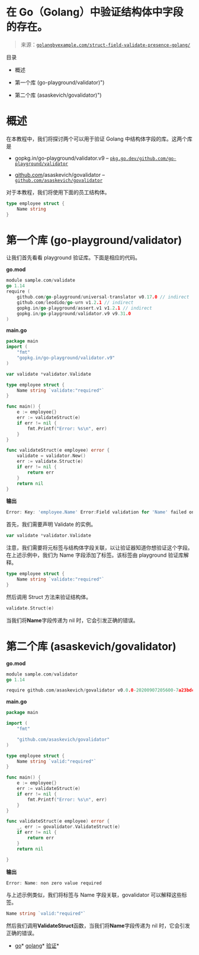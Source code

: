 <!--yml

类别：未分类

日期：2024-10-13 06:33:56

-->

# 在 Go（Golang）中验证结构体中字段的存在。

> 来源：[`golangbyexample.com/struct-field-validate-presence-golang/`](https://golangbyexample.com/struct-field-validate-presence-golang/)

目录

+   概述

+   第一个库 (go-playground/validator)")

+   第二个库 (asaskevich/govalidator)")

# **概述**

在本教程中，我们将探讨两个可以用于验证 Golang 中结构体字段的库。这两个库是

+   gopkg.in/go-playground/validator.v9 – [`pkg.go.dev/github.com/go-playground/validator`](https://pkg.go.dev/github.com/go-playground/validator)

+   [github.com](http://github.com)/asaskevich/govalidator – [`github.com/asaskevich/govalidator`](https://github.com/asaskevich/govalidator)

对于本教程，我们将使用下面的员工结构体。

```go
type employee struct {
    Name string
}
```

# **第一个库 (go-playground/validator)**

让我们首先看看 playground 验证库。下面是相应的代码。

**go.mod**

```go
module sample.com/validate
go 1.14
require (
    github.com/go-playground/universal-translator v0.17.0 // indirect
    github.com/leodido/go-urn v1.2.1 // indirect
    gopkg.in/go-playground/assert.v1 v1.2.1 // indirect
    gopkg.in/go-playground/validator.v9 v9.31.0
)
```

**main.go**

```go
package main
import (
    "fmt"
    "gopkg.in/go-playground/validator.v9"
)

var validate *validator.Validate

type employee struct {
    Name string `validate:"required"`
}

func main() {
    e := employee{}
    err := validateStruct(e)
    if err != nil {
        fmt.Printf("Error: %s\n", err)
    }
}

func validateStruct(e employee) error {
    validate = validator.New()
    err := validate.Struct(e)
    if err != nil {
        return err
    }
    return nil
}
```

**输出**

```go
Error: Key: 'employee.Name' Error:Field validation for 'Name' failed on the 'required' tag
```

首先，我们需要声明 Validate 的实例。

```go
var validate *validator.Validate
```

注意，我们需要将元标签与结构体字段关联，以让验证器知道你想验证这个字段。在上述示例中，我们为 Name 字段添加了标签。该标签由 playground 验证库解释。

```go
type employee struct {
    Name string `validate:"required"`
}
```

然后调用 Struct 方法来验证结构体。

```go
validate.Struct(e)
```

当我们将**Name**字段传递为 nil 时，它会引发正确的错误。

# **第二个库 (asaskevich/govalidator)**

**go.mod**

```go
module sample.com/validator
go 1.14

require github.com/asaskevich/govalidator v0.0.0-20200907205600-7a23bdc65eef
```

**main.go**

```go
package main

import (
	"fmt"

	"github.com/asaskevich/govalidator"
)

type employee struct {
	Name string `valid:"required"`
}

func main() {
	e := employee{}
	err := validateStruct(e)
	if err != nil {
		fmt.Printf("Error: %s\n", err)
	}
}

func validateStruct(e employee) error {
	_, err := govalidator.ValidateStruct(e)
	if err != nil {
		return err
	}
	return nil

}
```

**输出**

```go
Error: Name: non zero value required
```

与上述示例类似，我们将标签与 Name 字段关联，govalidator 可以解释这些标签。

```go
Name string `valid:"required"`
```

然后我们调用**ValidateStruct**函数，当我们将**Name**字段传递为 nil 时，它会引发正确的错误。

+   [go](https://golangbyexample.com/tag/go/)*   [golang](https://golangbyexample.com/tag/golang/)*   [验证](https://golangbyexample.com/tag/validation/)*
